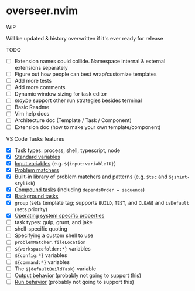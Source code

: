 # overseer.nvim

WIP

Will be updated & history overwritten if it's ever ready for release

TODO

- [ ] Extension names could collide. Namespace internal & external extensions separately
- [ ] Figure out how people can best wrap/customize templates
- [ ] Add more tests
- [ ] Add more comments
- [ ] Dynamic window sizing for task editor
- [ ] _maybe_ support other run strategies besides terminal
- [ ] Basic Readme
- [ ] Vim help docs
- [ ] Architecture doc (Template / Task / Component)
- [ ] Extension doc (how to make your own template/component)

VS Code Tasks features

- [x] Task types: process, shell, typescript, node
- [x] [Standard variables](https://code.visualstudio.com/docs/editor/tasks#_variable-substitution)
- [x] [Input variables](https://code.visualstudio.com/docs/editor/variables-reference#_input-variables) (e.g. `${input:variableID}`)
- [x] [Problem matchers](https://code.visualstudio.com/docs/editor/tasks#_processing-task-output-with-problem-matchers)
- [x] Built-in library of problem matchers and patterns (e.g. `$tsc` and `$jshint-stylish`)
- [x] [Compound tasks](https://code.visualstudio.com/docs/editor/tasks#_compound-tasks) (including `dependsOrder = sequence`)
- [x] [Background tasks](https://code.visualstudio.com/docs/editor/tasks#_background-watching-tasks)
- [x] `group` (sets template tag; supports `BUILD`, `TEST`, and `CLEAN`) and `isDefault` (sets priority)
- [x] [Operating system specific properties](https://code.visualstudio.com/docs/editor/tasks#_operating-system-specific-properties)
- [ ] task types: gulp, grunt, and jake
- [ ] shell-specific quoting
- [ ] Specifying a custom shell to use
- [ ] `problemMatcher.fileLocation`
- [ ] `${workspacefolder:*}` variables
- [ ] `${config:*}` variables
- [ ] `${command:*}` variables
- [ ] The `${defaultBuildTask}` variable
- [ ] [Output behavior](https://code.visualstudio.com/docs/editor/tasks#_output-behavior) (probably not going to support this)
- [ ] [Run behavior](https://code.visualstudio.com/docs/editor/tasks#_run-behavior) (probably not going to support this)
